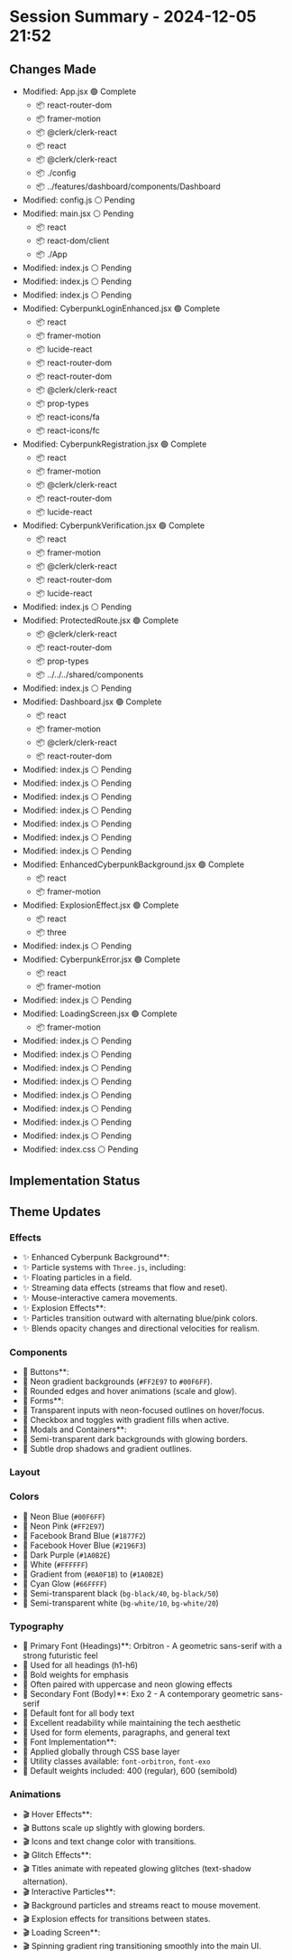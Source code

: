 # Session Summary - 2024-12-05 21:52

## Changes Made

- Modified: App.jsx 🟢 Complete
  - 📦 react-router-dom
  - 📦 framer-motion
  - 📦 @clerk/clerk-react
  - 📦 react
  - 📦 @clerk/clerk-react
  - 📦 ./config
  - 📦 ../features/dashboard/components/Dashboard
- Modified: config.js ⚪ Pending
- Modified: main.jsx ⚪ Pending
  - 📦 react
  - 📦 react-dom/client
  - 📦 ./App
- Modified: index.js ⚪ Pending
- Modified: index.js ⚪ Pending
- Modified: index.js ⚪ Pending
- Modified: CyberpunkLoginEnhanced.jsx 🟢 Complete
  - 📦 react
  - 📦 framer-motion
  - 📦 lucide-react
  - 📦 react-router-dom
  - 📦 react-router-dom
  - 📦 @clerk/clerk-react
  - 📦 prop-types
  - 📦 react-icons/fa
  - 📦 react-icons/fc
- Modified: CyberpunkRegistration.jsx 🟢 Complete
  - 📦 react
  - 📦 framer-motion
  - 📦 @clerk/clerk-react
  - 📦 react-router-dom
  - 📦 lucide-react
- Modified: CyberpunkVerification.jsx 🟢 Complete
  - 📦 react
  - 📦 framer-motion
  - 📦 @clerk/clerk-react
  - 📦 react-router-dom
  - 📦 lucide-react
- Modified: index.js ⚪ Pending
- Modified: ProtectedRoute.jsx 🟢 Complete
  - 📦 @clerk/clerk-react
  - 📦 react-router-dom
  - 📦 prop-types
  - 📦 ../../../shared/components
- Modified: index.js ⚪ Pending
- Modified: Dashboard.jsx 🟢 Complete
  - 📦 react
  - 📦 framer-motion
  - 📦 @clerk/clerk-react
  - 📦 react-router-dom
- Modified: index.js ⚪ Pending
- Modified: index.js ⚪ Pending
- Modified: index.js ⚪ Pending
- Modified: index.js ⚪ Pending
- Modified: index.js ⚪ Pending
- Modified: index.js ⚪ Pending
- Modified: index.js ⚪ Pending
- Modified: EnhancedCyberpunkBackground.jsx 🟢 Complete
  - 📦 react
  - 📦 framer-motion
- Modified: ExplosionEffect.jsx 🟢 Complete
  - 📦 react
  - 📦 three
- Modified: index.js ⚪ Pending
- Modified: CyberpunkError.jsx 🟢 Complete
  - 📦 react
  - 📦 framer-motion
- Modified: index.js ⚪ Pending
- Modified: LoadingScreen.jsx 🟢 Complete
  - 📦 framer-motion
- Modified: index.js ⚪ Pending
- Modified: index.js ⚪ Pending
- Modified: index.js ⚪ Pending
- Modified: index.js ⚪ Pending
- Modified: index.js ⚪ Pending
- Modified: index.js ⚪ Pending
- Modified: index.js ⚪ Pending
- Modified: index.js ⚪ Pending
- Modified: index.css ⚪ Pending

## Implementation Status


## Theme Updates

### Effects
- ✨ Enhanced Cyberpunk Background**:
- ✨ Particle systems with `Three.js`, including:
- ✨ Floating particles in a field.
- ✨ Streaming data effects (streams that flow and reset).
- ✨ Mouse-interactive camera movements.
- ✨ Explosion Effects**:
- ✨ Particles transition outward with alternating blue/pink colors.
- ✨ Blends opacity changes and directional velocities for realism.
### Components
- 🎨 Buttons**:
- 🎨 Neon gradient backgrounds (`#FF2E97` to `#00F6FF`).
- 🎨 Rounded edges and hover animations (scale and glow).
- 🎨 Forms**:
- 🎨 Transparent inputs with neon-focused outlines on hover/focus.
- 🎨 Checkbox and toggles with gradient fills when active.
- 🎨 Modals and Containers**:
- 🎨 Semi-transparent dark backgrounds with glowing borders.
- 🎨 Subtle drop shadows and gradient outlines.
### Layout
### Colors
- 🎨 Neon Blue (`#00F6FF`)
- 🎨 Neon Pink (`#FF2E97`)
- 🎨 Facebook Brand Blue (`#1877F2`)
- 🎨 Facebook Hover Blue (`#2196F3`)
- 🎨 Dark Purple (`#1A0B2E`)
- 🎨 White (`#FFFFFF`)
- 🎨 Gradient from (`#0A0F1B`) to (`#1A0B2E`)
- 🎨 Cyan Glow (`#66FFFF`)
- 🎨 Semi-transparent black (`bg-black/40`, `bg-black/50`)
- 🎨 Semi-transparent white (`bg-white/10`, `bg-white/20`)
### Typography
- 📝 Primary Font (Headings)**: Orbitron - A geometric sans-serif with a strong futuristic feel
- 📝 Used for all headings (h1-h6)
- 📝 Bold weights for emphasis
- 📝 Often paired with uppercase and neon glowing effects
- 📝 Secondary Font (Body)**: Exo 2 - A contemporary geometric sans-serif
- 📝 Default font for all body text
- 📝 Excellent readability while maintaining the tech aesthetic
- 📝 Used for form elements, paragraphs, and general text
- 📝 Font Implementation**:
- 📝 Applied globally through CSS base layer
- 📝 Utility classes available: `font-orbitron`, `font-exo`
- 📝 Default weights included: 400 (regular), 600 (semibold)
### Animations
- 🎬 Hover Effects**:
- 🎬 Buttons scale up slightly with glowing borders.
- 🎬 Icons and text change color with transitions.
- 🎬 Glitch Effects**:
- 🎬 Titles animate with repeated glowing glitches (text-shadow alternation).
- 🎬 Interactive Particles**:
- 🎬 Background particles and streams react to mouse movement.
- 🎬 Explosion effects for transitions between states.
- 🎬 Loading Screen**:
- 🎬 Spinning gradient ring transitioning smoothly into the main UI.
